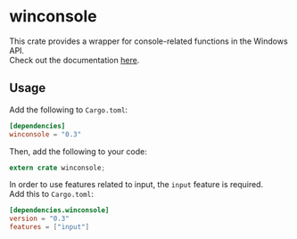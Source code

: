 # winconsole
This crate provides a wrapper for console-related functions in the Windows API.  
Check out the documentation [here](https://docs.rs/winconsole/0.3.1/x86_64-pc-windows-msvc/winconsole/).

## Usage
Add the following to `Cargo.toml`:
```toml
[dependencies]
winconsole = "0.3"
```
Then, add the following to your code:
```rust
extern crate winconsole;
```
In order to use features related to input, the `input` feature is required.  
Add this to `Cargo.toml`:
```toml
[dependencies.winconsole]
version = "0.3"
features = ["input"]
```
